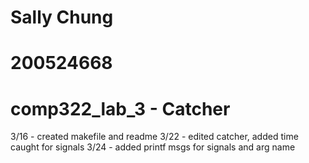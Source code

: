 # Sally Chung
# 200524668
# comp322_lab_3 - Catcher

3/16 - created makefile and readme
3/22 - edited catcher, added time caught for signals
3/24 - added printf msgs for signals and arg name